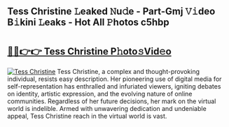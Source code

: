 ## Tess Christine 𝙻eaked 𝙽u𝚍e - Part-Gmj 𝚅𝚒deo B𝚒kini 𝙻eaks - Hot All 𝙿hotos c5hbp

# <h2><a href="http://ld02bn.urlbe.top/?page=Tess+Christine">🔗🔗👉👉 Tess Christine P𝚑oto𝚜Vid𝚎o</a></h2>

[![Tess Christine](https://i.imgur.com/eBuTRDB.gif)](http://ld02bn.urlbe.top/?page=Tess+Christine)
Tess Christine, a complex and thought-provoking individual, resists easy description. Her pioneering use of digital media for self-representation has enthralled and infuriated viewers, igniting debates on identity, artistic expression, and the evolving nature of online communities. Regardless of her future decisions, her mark on the virtual world is indelible. Armed with unwavering dedication and undeniable appeal, Tess Christine reach in the virtual world is vast.
